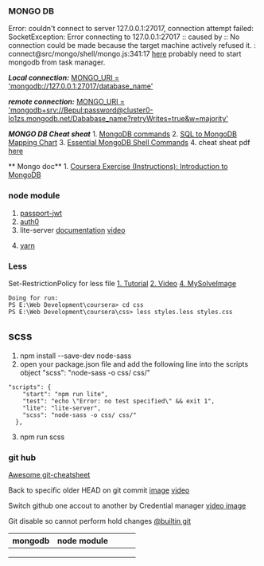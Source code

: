### MONGO DB

Error: couldn't connect to server 127.0.0.1:27017, connection attempt failed: SocketException: Error connecting to 127.0.0.1:27017 :: caused by :: No connection could be made because the target machine actively refused it. :
connect@src/mongo/shell/mongo.js:341:17 [here](https://www.youtube.com/watch?v=xgpGmi0EgcA) probably need to start mongodb from task manager.

**_Local connection:_** <ins>MONGO_URI = 'mongodb://127.0.0.1:27017/database_name'</ins>

**_remote connection:_** <ins>MONGO_URI = 'mongodb+srv://Bepul:password@cluster0-lo1zs.mongodb.net/Dababase_name?retryWrites=true&w=majority'</ins>

**_MONGO DB Cheat sheat_** 1. [MongoDB commands](https://gist.github.com/ondrejsika/ded2a9a22c96cda7098d69b5f158cd8a) 2. [SQL to MongoDB Mapping Chart](https://gist.github.com/aponxi/4380516) 3. [Essential MongoDB Shell Commands](https://www.opentechguides.com/how-to/article/mongodb/118/mongodb-cheatsheat.html) 4. cheat sheat pdf [here](https://github.com/Bepul-Hossain/my-regular-learning/blob/master/assets/pdf/MongoDB-CheatSheet-v1_0.pdf)

** Mongo doc** 1. [Coursera Exercise (Instructions): Introduction to MongoDB](https://docs.google.com/document/d/1Cvzz4izfvO67k_AwIeEENX8hQ6P1fANcoPqdTAvp19s/edit?usp=sharing)

### node module

1. [passport-jwt](https://www.npmjs.com/package/passport-jwt)
2. [auth0](https://www.youtube.com/watch?v=QcO8hzIC79A)
3. lite-server [documentation][1] [video][2]

[1]: https://www.coursera.org/learn/bootstrap-4/supplement/JTkjO/exercise-instructions-basics-of-node-js-and-npm
[2]: https://www.coursera.org/learn/bootstrap-4/lecture/L3Q8S/exercise-video-basics-of-node-js-and-npm

4. [yarn](https://classic.yarnpkg.com/en/docs/cli/create)

### Less

Set-RestrictionPolicy for less file
[1. Tutorial](https://tecadmin.net/powershell-running-scripts-is-disabled-system/)
[2. Video](https://www.youtube.com/watch?v=Q2uLUuq0Ft4)
[4. MySolveImage](img/lessFileErrorSolve.png)

```
Doing for run:
PS E:\Web Development\coursera> cd css
PS E:\Web Development\coursera\css> less styles.less styles.css
```

## scss

1. npm install --save-dev node-sass
2. open your package.json file and add the following line into the scripts object "scss": "node-sass -o css/ css/"

```
"scripts": {
    "start": "npm run lite",
    "test": "echo \"Error: no test specified\" && exit 1",
    "lite": "lite-server",
    "scss": "node-sass -o css/ css/"
  },
```

3. npm run scss

### git hub

[Awesome git-cheatsheet](http://ndpsoftware.com/git-cheatsheet.html#loc=local_repo)

Back to specific older HEAD on git commit [image](assets/img/Back_o_git_specific_commit.PNG) [video](https://www.youtube.com/watch?v=yLNl6kpaVD4&t=1s)

Switch github one accout to another by Credential manager [video ](https://www.youtube.com/watch?v=aSTTJd5JMXg) [ image](assets/img/credential_manager.png)

Git disable so cannot perform hold changes [@builtin git](https://www.youtube.com/watch?v=nFzQnl44_70)

| mongodb | node module |     |     |     |
| ------- | ----------- | --- | --- | --- |
|         |             |     |     |     |
|         |             |     |     |     |
|         |             |     |     |     |
